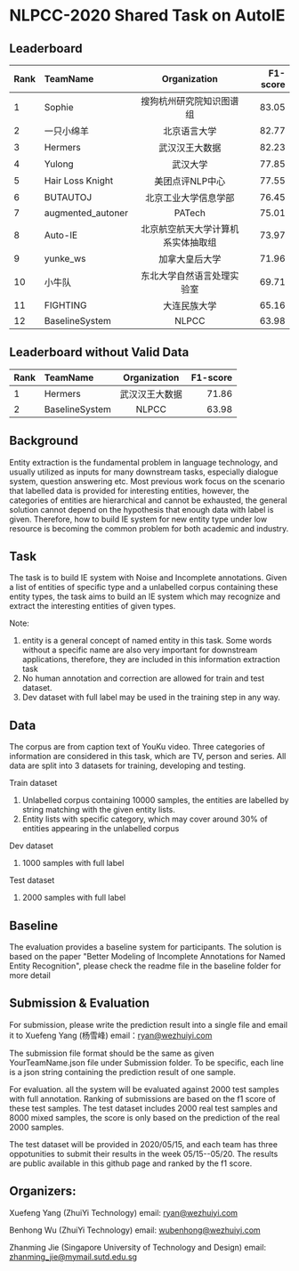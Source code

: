 
# NLPCC-2020 Shared Task on AutoIE

## Leaderboard

| Rank | TeamName | Organization | F1-score |
| --- | :---         |     :---:      |          ---: |
| 1 | Sophie | 搜狗杭州研究院知识图谱组 | 83.05 |
| 2 | 一只小绵羊 | 北京语言大学 | 82.77 |
| 3 | Hermers | 武汉汉王大数据 | 82.23 |
| 4 | Yulong | 武汉大学 | 77.85 |
| 5 | Hair Loss Knight | 美团点评NLP中心 | 77.55 |
| 6 | BUTAUTOJ | 北京工业大学信息学部 | 76.45 |
| 7 | augmented_autoner | PATech | 75.01 |
| 8 | Auto-IE | 北京航空航天大学计算机系实体抽取组 | 73.97 |
| 9 | yunke_ws | 加拿大皇后大学 | 71.96 |
| 10 | 小牛队 | 东北大学自然语言处理实验室 | 69.71 |
| 11 | FIGHTING | 大连民族大学 | 65.16 |
| 12 | BaselineSystem   | NLPCC | 63.98 |


## Leaderboard without Valid Data

| Rank | TeamName | Organization | F1-score |
| --- | :---         |     :---:      |          ---: |
| 1 | Hermers | 武汉汉王大数据 | 71.86 |
| 2 | BaselineSystem   | NLPCC | 63.98 |
                                
## Background

Entity extraction is the fundamental problem in language technology, and usually utilized as inputs for many downstream tasks, especially dialogue system, question answering etc. Most previous work focus on the scenario that labelled data is provided for interesting entities, however, the categories of entities are hierarchical and cannot be exhausted, the general solution cannot depend on the hypothesis that enough data with label is given. Therefore, how to build IE system for new entity type under low resource is becoming the common problem for both academic and industry.        

## Task

The task is to build IE system with Noise and Incomplete annotations. Given a list of entities of specific type and a unlabelled corpus containing these entity types, the task aims to build an IE system which may recognize and extract the interesting entities of given types. 

Note:  
1.	entity is a general concept of named entity in this task. Some words without a specific name are also very important for downstream applications, therefore, they are included in this  information extraction task  
2.	No human annotation and correction are allowed for train and test dataset. 
3.	Dev dataset with full label may be used in the training step in any way.

## Data

The corpus are from caption text of YouKu video. Three categories of information are considered in this task, which are TV, person and series. All data are split into 3 datasets for training, developing and testing.

Train dataset
1. Unlabelled corpus containing 10000 samples, the entities are labelled by string matching with the given entity lists.
2. Entity lists with specific category, which may cover around 30% of entities appearing in the unlabelled corpus 

Dev dataset
1. 1000 samples with full label
 
Test dataset
1. 2000 samples with full label

## Baseline
The evaluation provides a baseline system for participants. The solution is based on the paper "Better Modeling of Incomplete Annotations for Named Entity Recognition", please check the readme file in the baseline folder for more detail

## Submission & Evaluation
For submission, please write the prediction result into a single file and email it to Xuefeng Yang (杨雪峰) email：ryan@wezhuiyi.com

The submission file  format should be the same as given YourTeamName.json file under Submission folder. To be specific, each line is a json string containing the prediction result of one sample. 

For evaluation. all the system will be evaluated against 2000 test samples with full annotation. Ranking of submissions are based on the f1 score of these test samples.  The test dataset includes 2000 real test samples and 8000 mixed samples, the score is only based on the prediction of the real 2000 samples.

The test dataset will be provided in 2020/05/15, and each team has three oppotunities to submit their results in the week 05/15--05/20. The results are public available in this github page and ranked by the f1 score.

## Organizers: 

Xuefeng Yang (ZhuiYi Technology)
email: ryan@wezhuiyi.com

Benhong Wu (ZhuiYi Technology)
email: wubenhong@wezhuiyi.com

Zhanming Jie (Singapore University of Technology and Design) 
email: zhanming_jie@mymail.sutd.edu.sg
